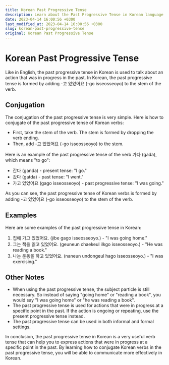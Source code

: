 ```yaml
---
title: Korean Past Progressive Tense
description: Learn about the Past Progressive Tense in Korean language and how to use it properly.
date: 2023-04-14 16:00:56 +0300
last_modified_at: 2023-04-14 16:00:56 +0300
slug: korean-past-progressive-tense
original: Korean Past Progressive Tense
---
```

# Korean Past Progressive Tense

Like in English, the past progressive tense in Korean is used to talk about an action that was in progress in the past. In Korean, the past progressive tense is formed by adding -고 있었어요 (-go isseosseoyo) to the stem of the verb.

## Conjugation

The conjugation of the past progressive tense is very simple. Here is how to conjugate of the past progressive tense of Korean verbs:

- First, take the stem of the verb. The stem is formed by dropping the verb ending.
- Then, add -고 있었어요 (-go isseosseoyo) to the stem.

Here is an example of the past progressive tense of the verb 가다 (gada), which means "to go":

- 간다 (ganda) - present tense: "I go."
- 갔다 (gatda) - past tense: "I went."
- 가고 있었어요 (gago isseosseoyo) - past progressive tense: "I was going."

As you can see, the past progressive tense of Korean verbs is formed by adding -고 있었어요 (-go isseosseoyo) to the stem of the verb.

## Examples

Here are some examples of the past progressive tense in Korean:

1. 집에 가고 있었어요. (jibe gago isseosseoyo.) - "I was going home."
2. 그는 책을 읽고 있었어요. (geuneun chaekeul ilkgo isseosseoyo.) - "He was reading a book."
3. 나는 운동을 하고 있었어요. (naneun undongeul hago isseosseoyo.) - "I was exercising."

## Other Notes

- When using the past progressive tense, the subject particle is still necessary. So instead of saying "going home" or "reading a book", you would say "I was going home" or "he was reading a book".
- The past progressive tense is used for actions that were in progress at a specific point in the past. If the action is ongoing or repeating, use the present progressive tense instead.
- The past progressive tense can be used in both informal and formal settings.

In conclusion, the past progressive tense in Korean is a very useful verb tense that can help you to express actions that were in progress at a specific point in the past. By learning how to conjugate Korean verbs in the past progressive tense, you will be able to communicate more effectively in Korean.